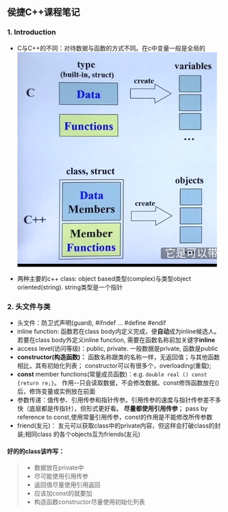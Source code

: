 ## 侯捷C++课程笔记

### 1. Introduction

* C与C++的不同：对待数据与函数的方式不同。在c中变量一般是全局的
![c_vs_cpp](./imgs/c_vs_cpp.png "c vs c++")

* 两种主要的c++ class: object based类型(complex)与类型object oriented(string). string类型是一个指针


### 2. 头文件与类
* 头文件：防卫式声明(guard), #ifndef ... #define #endif
* inline function: 函数若在class body内定义完成，便**自动**成为inline候选人。若要在class body外定义inline
function, 需要在函数名称前加关键字**inline**
* access level(访问等级)：public, private. 一般数据是private, 函数是public
* **constructor(构造函数)：** 函数名称跟类的名称一样，无返回值；与其他函数相比，其有初始化列表；
constructor可以有很多个，overloading(重载); 
* **const** member functions(常量成员函数)：e.g. `double real () const {return re;}`。
作用--只会读取数据，不会修改数据。const修饰函数放在()后，修饰变量或实例放在前面
* 参数传递：值传参、引用传参和指针传参。引用传参的速度与指针传参差不多快（底层都是传指针），但形式更好看。
**尽量都使用引用传参**； pass by reference to const,使用常量引用传参，const的作用是不能修改所传参数
* friend(友元)： 友元可以获取class中的private内容，但这样会打破class的封装;相同class
的各个objects互为friends(友元)
#### 好的的class该咋写：
>* 数据放在private中
>* 尽可能使用引用传参
>* 返回值尽量使用引用返回
>* 应该加const的就要加
>* 构造函数constructor尽量使用初始化列表